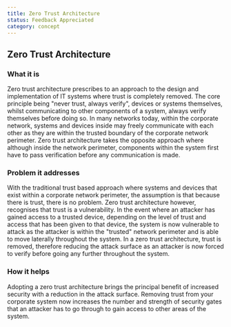 ```yaml
---
title: Zero Trust Architecture
status: Feedback Appreciated
category: concept
---
```

## Zero Trust Architecture

### What it is
Zero trust architecture prescribes to an approach to the design and implementation of IT systems where trust is completely removed. The core principle being "never trust, always verify", devices or systems themselves, whilst communicating to other components of a system, always verify themselves before doing so. In many networks today, within the corporate network, systems and devices inside may freely communicate with each other as they are within the trusted boundary of the corporate network perimeter. Zero trust architecture takes the opposite approach where although inside the network perimeter, components within the system first have to pass verification before any communication is made.

### Problem it addresses
With the traditional trust based approach where systems and devices that exist within a corporate network perimeter, the assumption is that because there is trust, there is no problem. Zero trust architecture however, recognises that trust is a vulnerability. In the event where an attacker has gained access to a trusted device, depending on the level of trust and access that has been given to that device, the system is now vulnerable to attack as the attacker is within the "trusted" network perimeter and is able to move laterally throughout the system. In a zero trust architecture, trust is removed, therefore reducing the attack surface as an attacker is now forced to verify before going any further throughout the system.

### How it helps
Adopting a zero trust architecture brings the principal benefit of increased security with a reduction in the attack surface. Removing trust from your corporate system now increases the number and strength of security gates that an attacker has to go through to gain access to other areas of the system.
